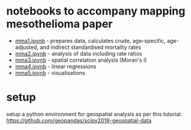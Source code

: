 # notebooks to accompany mapping mesothelioma paper

- [mma1.ipynb](https://nbviewer.jupyter.org/github/drcjar/mapping-mesothelioma/blob/master/notebooks/mma1.ipynb) - prepares data, calculates crude, age-specific, age-adjusted, and indirect standardised mortality rates 
- [mma2.ipynb](https://nbviewer.jupyter.org/github/drcjar/mapping-mesothelioma/blob/master/notebooks/mma2.ipynb) - analysis of data including rate ratios
- [mma3.ipynb](https://nbviewer.jupyter.org/github/drcjar/mapping-mesothelioma/blob/master/notebooks/mma3.ipynb) - spatial correlation analysis (Moran's I)
- [mma4.ipynb](https://nbviewer.jupyter.org/github/drcjar/mapping-mesothelioma/blob/master/notebooks/mma4.ipynb) - linear regressions
- [mma5.ipynb](https://nbviewer.jupyter.org/github/drcjar/mapping-mesothelioma/blob/master/notebooks/mma5.ipynb) - visualisations

# setup

setup a python environment for geospatial analysis as per this tutorial:
https://github.com/geopandas/scipy2018-geospatial-data

